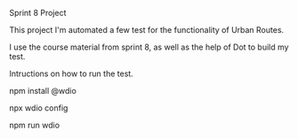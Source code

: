 Sprint 8 Project 

This project I'm automated a few test for the functionality of Urban Routes. 

I use the course material from sprint 8, as well as the help of Dot to build my test. 

Intructions on how to run the test. 

npm install @wdio 

npx wdio config 

npm run wdio
